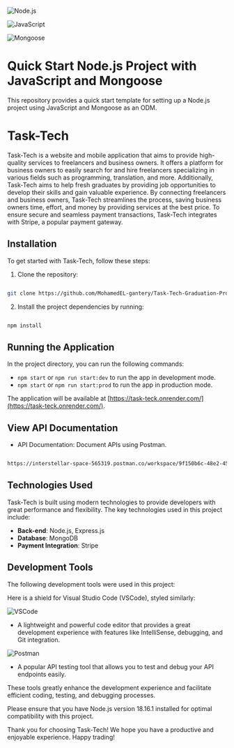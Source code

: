 ![Node.js](https://img.shields.io/badge/Node.js-18.16.1-green?logo=node.js)

![JavaScript](https://img.shields.io/badge/JavaScript-ES6+-F7DF1E?logo=javascript&logoColor=yellow)

![Mongoose](https://img.shields.io/badge/Mongoose-5.13.6-880000?logo=mongoose&logoColor=red)

# Quick Start Node.js Project with JavaScript and Mongoose

This repository provides a quick start template for setting up a Node.js project using JavaScript and Mongoose as an ODM.

# Task-Tech

Task-Tech is a website and mobile application that aims to provide high-quality services to freelancers and business owners. It offers a platform for business owners to easily search for and hire freelancers specializing in various fields such as programming, translation, and more. Additionally, Task-Tech aims to help fresh graduates by providing job opportunities to develop their skills and gain valuable experience. By connecting freelancers and business owners, Task-Tech streamlines the process, saving business owners time, effort, and money by providing services at the best price. To ensure secure and seamless payment transactions, Task-Tech integrates with Stripe, a popular payment gateway.

## Installation

To get started with Task-Tech, follow these steps:

1. Clone the repository:

```bash

git clone https://github.com/MohamedEL-gantery/Task-Tech-Graduation-Project-at-FCI-.git

```

2. Install the project dependencies by running:

```bash

npm install

```

## Running the Application

In the project directory, you can run the following commands:

- `npm start` or `npm run start:dev` to run the app in development mode.
- `npm start` or `npm run start:prod` to run the app in production mode.

The application will be available at [https://task-teck.onrender.com/](https://task-teck.onrender.com/).

## View API Documentation

- API Documentation: Document APIs using Postman.

```bash

https://interstellar-space-565319.postman.co/workspace/9f150b6c-48e2-45f9-8f03-f70c69b1c21c/documentation/23762643-3e5f81ec-f267-4473-91d0-0c7dcf43b9b7

```

## Technologies Used

Task-Tech is built using modern technologies to provide developers with great performance and flexibility. The key technologies used in this project include:

- **Back-end**: Node.js, Express.js
- **Database**: MongoDB
- **Payment Integration**: Stripe

## Development Tools

The following development tools were used in this project:

Here is a shield for Visual Studio Code (VSCode), styled similarly:

![VSCode](https://img.shields.io/badge/VSCode-1.80.0-007ACC?logo=visual-studio-code&logoColor=white)

- A lightweight and powerful code editor that provides a great development experience with features like IntelliSense, debugging, and Git integration.

![Postman](https://img.shields.io/badge/Postman-10.15.0-FF6C37?logo=postman&logoColor=white)

- A popular API testing tool that allows you to test and debug your API endpoints easily.

These tools greatly enhance the development experience and facilitate efficient coding, testing, and debugging processes.

Please ensure that you have Node.js version 18.16.1 installed for optimal compatibility with this project.

Thank you for choosing Task-Tech! We hope you have a productive and enjoyable experience. Happy trading!
